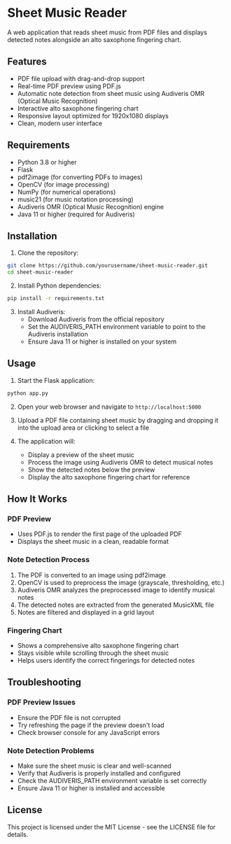 # Sheet Music Reader

A web application that reads sheet music from PDF files and displays detected notes alongside an alto saxophone fingering chart.

## Features

- PDF file upload with drag-and-drop support
- Real-time PDF preview using PDF.js
- Automatic note detection from sheet music using Audiveris OMR (Optical Music Recognition)
- Interactive alto saxophone fingering chart
- Responsive layout optimized for 1920x1080 displays
- Clean, modern user interface

## Requirements

- Python 3.8 or higher
- Flask
- pdf2image (for converting PDFs to images)
- OpenCV (for image processing)
- NumPy (for numerical operations)
- music21 (for music notation processing)
- Audiveris OMR (Optical Music Recognition) engine
- Java 11 or higher (required for Audiveris)

## Installation

1. Clone the repository:
```bash
git clone https://github.com/yourusername/sheet-music-reader.git
cd sheet-music-reader
```

2. Install Python dependencies:
```bash
pip install -r requirements.txt
```

3. Install Audiveris:
   - Download Audiveris from the official repository
   - Set the AUDIVERIS_PATH environment variable to point to the Audiveris installation
   - Ensure Java 11 or higher is installed on your system

## Usage

1. Start the Flask application:
```bash
python app.py
```

2. Open your web browser and navigate to `http://localhost:5000`

3. Upload a PDF file containing sheet music by dragging and dropping it into the upload area or clicking to select a file

4. The application will:
   - Display a preview of the sheet music
   - Process the image using Audiveris OMR to detect musical notes
   - Show the detected notes below the preview
   - Display the alto saxophone fingering chart for reference

## How It Works

### PDF Preview
- Uses PDF.js to render the first page of the uploaded PDF
- Displays the sheet music in a clean, readable format

### Note Detection Process
1. The PDF is converted to an image using pdf2image
2. OpenCV is used to preprocess the image (grayscale, thresholding, etc.)
3. Audiveris OMR analyzes the preprocessed image to identify musical notes
4. The detected notes are extracted from the generated MusicXML file
5. Notes are filtered and displayed in a grid layout

### Fingering Chart
- Shows a comprehensive alto saxophone fingering chart
- Stays visible while scrolling through the sheet music
- Helps users identify the correct fingerings for detected notes

## Troubleshooting

### PDF Preview Issues
- Ensure the PDF file is not corrupted
- Try refreshing the page if the preview doesn't load
- Check browser console for any JavaScript errors

### Note Detection Problems
- Make sure the sheet music is clear and well-scanned
- Verify that Audiveris is properly installed and configured
- Check the AUDIVERIS_PATH environment variable is set correctly
- Ensure Java 11 or higher is installed and accessible

## License

This project is licensed under the MIT License - see the LICENSE file for details. 